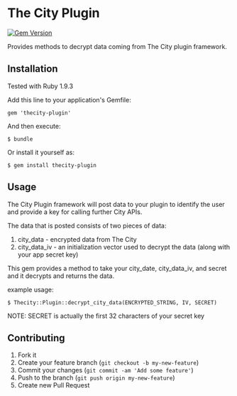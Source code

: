 # The City Plugin

[![Gem Version](https://badge.fury.io/rb/thecity-plugin.png)](http://badge.fury.io/rb/thecity-plugin)

Provides methods to decrypt data coming from The City plugin framework.

## Installation

Tested with Ruby 1.9.3

Add this line to your application's Gemfile:

    gem 'thecity-plugin'

And then execute:

    $ bundle

Or install it yourself as:

    $ gem install thecity-plugin

## Usage

The City Plugin framework will post data to your plugin to identify the user and provide a key for calling further City APIs.

The data that is posted consists of two pieces of data:

1.  city_data - encrypted data from The City
2.  city_data_iv - an initialization vector used to decrypt the data (along with your app secret key)

This gem provides a method to take your city_date, city_data_iv, and secret and it decrypts and returns the data.

example usage:

    $ Thecity::Plugin::decrypt_city_data(ENCRYPTED_STRING, IV, SECRET)

NOTE: SECRET is actually the first 32 characters of your secret key

## Contributing

1. Fork it
2. Create your feature branch (`git checkout -b my-new-feature`)
3. Commit your changes (`git commit -am 'Add some feature'`)
4. Push to the branch (`git push origin my-new-feature`)
5. Create new Pull Request

